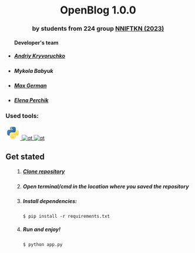 <h1 align="center">OpenBlog 1.0.0</h1>
<h3 align="center">by students from 224 group <a href="http://ptcsi.chnu.edu.ua/">NNIFTKN (2023)</a></h3>
<ul>
  <h4>Developer's team</h4>
  <li><h5><a href="https://github.com/andrewww05/">Andriy Kryvoruchko</a></h5></li>
  <li><h5>Mykola Babyuk</h5></li>
  <li><h5><a href="https://github.com/lolipopj69/">Max German</a></h5></li>
  <li><h5><a href="https://github.com/olegvinnik18/">Elena Perchik</a></h5></li>
</ul>
<p align="left">
</p>
<h3 align="left">Used tools:</h3>
<p align="left"> 
  <a href="https://www.python.org" target="_blank" rel="noreferrer"> <img src="https://raw.githubusercontent.com/devicons/devicon/master/icons/python/python-original.svg" alt="python" width="40" height="40"/> </a> 
  <a href="https://flask.palletsprojects.com/en/3.0.x/" target="_blank" rel="noreferrer"> <img src="https://flask.palletsprojects.com/en/3.0.x/_images/flask-horizontal.png" alt="qt" height="40"/> </a> 
  <a href="https://www.sqlite.org/index.html" target="_blank" rel="noreferrer"> <img src="https://upload.wikimedia.org/wikipedia/commons/thumb/9/97/Sqlite-square-icon.svg/2048px-Sqlite-square-icon.svg.png" alt="qt" height="40"/> </a> 
</p>
<h2>Get stated</h2>
<ol type='I'>
    <ol type='1'>
      <li><h5><a href="https://docs.github.com/en/repositories/creating-and-managing-repositories/cloning-a-repository">Clone repository</a></h5></li>
      <li><h5>Open terminal/cmd in the location where you saved the repository</h5></li>
      <li>
        <h5>Install dependencies:</h5>
        <code>$ pip install -r requirements.txt</code>
      </li>
      <li>
        <h5>Run and enjoy!</h5>
        <code>$ python app.py</code>
      </li>
    </ol>
</ol>
